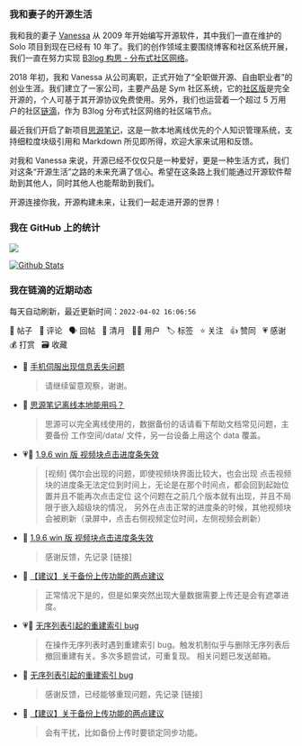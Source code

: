 ### 我和妻子的开源生活

我和我的妻子 [Vanessa](https://github.com/Vanessa219) 从 2009 年开始编写开源软件，其中我们一直在维护的 Solo 项目到现在已经有 10 年了。我们的创作领域主要围绕博客和社区系统开展，我们一直在努力实现 [B3log 构思 - 分布式社区网络](https://ld246.com/article/1546941897596)。

2018 年初，我和 Vanessa 从公司离职，正式开始了“全职做开源、自由职业者”的创业生涯。我们建立了一家公司，主要产品是 Sym 社区系统，它的[社区版](https://github.com/88250/symphony)是完全开源的，个人可基于其开源协议免费使用。另外，我们也运营着一个超过 5 万用户的社区[链滴](https://ld246.com)，作为 B3log 分布式社区网络的社区端节点。

最近我们开启了新项目[思源笔记](https://github.com/siyuan-note/siyuan)，这是一款本地离线优先的个人知识管理系统，支持细粒度块级引用和 Markdown 所见即所得，欢迎大家来试用和反馈。

对我和 Vanessa 来说，开源已经不仅仅只是一种爱好，更是一种生活方式，我们对这条“开源生活”之路的未来充满了信心。希望在这条路上我们能通过开源软件帮助到其他人，同时其他人也能帮助到我们。

开源连接你我，开源构建未来，让我们一起走进开源的世界！

### 我在 GitHub 上的统计

<a title="Hits" target="_blank" href="https://github.com/88250/88250"><img src="https://hits.b3log.org/88250/88250.svg"></a>

[![Github Stats](https://github-readme-stats.vercel.app/api?username=88250&theme=tokyonight&show_icons=true)](https://github.com/88250)

<!--events start -->

### 我在链滴的近期动态

每天自动刷新，最近更新时间：`2022-04-02 16:06:56`

📝 帖子 &nbsp; 💬 评论 &nbsp; 🗣 回帖 &nbsp; 🌙 清月 &nbsp; 👨‍💻 用户 &nbsp; 🏷️ 标签 &nbsp; ⭐️ 关注 &nbsp; 👍 赞同 &nbsp; 💗 感谢 &nbsp; 💰 打赏 &nbsp; 🗃 收藏

* 💬 [手机伺服出现信息丢失问题](https://ld246.com/article/1648879856430/comment/1648885990267#comments)

  > 请继续留意观察，谢谢。
* 💬 [思源笔记离线本地能用吗？](https://ld246.com/article/1648868257543/comment/1648869683997#comments)

  > 思源可以完全离线使用的，数据备份的话请看下帮助文档常见问题，主要备份 工作空间/data/ 文件，另一台设备上用这个 data 覆盖。
* 💗📝 [1.9.6 win 版 视频块点击进度条失效](https://ld246.com/article/1648788643498)

  > [视频] 偶尔会出现的问题，即使视频块界面比较大，也会出现 点击视频块的进度条无法定位到时间上，无论是在那个时间点，都会回到起始位置并且不能再次点击定位 这个问题在之前几个版本就有出现，并且不局限于嵌入超级块的情况， 另外在点击正常的进度条的时候，其他视频块会被刷新（录屏中，点击右侧视频定位时间，左侧视频会刷新）
* 💬 [1.9.6 win 版 视频块点击进度条失效](https://ld246.com/article/1648788643498/comment/1648869593102#comments)

  > 感谢反馈，先记录 [链接]
* 💬 [【建议】关于备份上传功能的两点建议](https://ld246.com/article/1648858516130/comment/1648866610051#comments)

  > 正常情况下是的，但是如果突然出现大量数据需要上传还是会有遮罩进度。
* 💗📝 [无序列表引起的重建索引 bug](https://ld246.com/article/1648802089952)

  > 在操作无序列表时遇到重建索引 bug。触发机制似乎与删除无序列表后撤回重建有关。多次多题尝试，可重复现。 相关问题已发送邮箱。
* 💬 [无序列表引起的重建索引 bug](https://ld246.com/article/1648802089952/comment/1648866277903#comments)

  > 感谢反馈，已经能够重现问题，先记录 [链接]
* 💬 [【建议】关于备份上传功能的两点建议](https://ld246.com/article/1648858516130/comment/1648866066141#comments)

  > 会有干扰，比如备份上传时要锁定同步功能。


<!--events end -->
